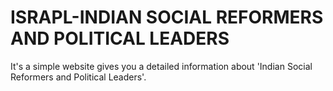 # ISRAPL-INDIAN SOCIAL REFORMERS AND POLITICAL LEADERS
It's a simple website  gives you a detailed information about 'Indian Social Reformers and Political Leaders'.
